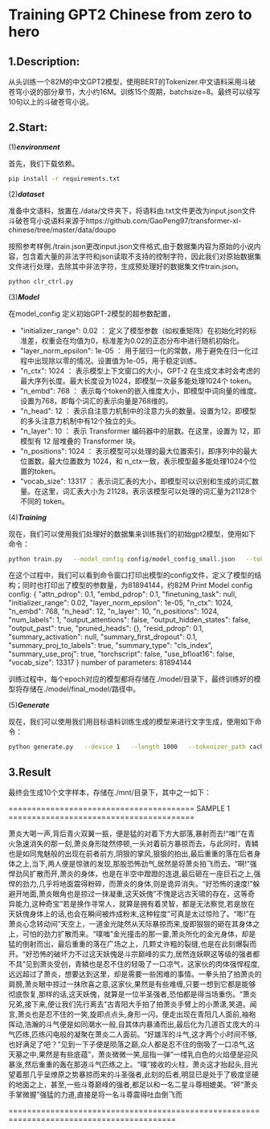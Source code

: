 Training GPT2 Chinese from zero to hero
==

1.Description:
---
从头训练一个82M的中文GPT2模型，使用BERT的Tokenizer.中文语料采用斗破苍穹小说的部分章节，大小约16M。训练15个周期，batchsize=8。最终可以续写10句以上的斗破苍穹小说。

2.Start:
----
(1)***environment***

首先，我们下载依赖。
```bash
pip install -r requirements.txt
```

(2)***dataset***

准备中文语料，放置在./data/文件夹下，将语料由.txt文件更改为input.json文件
斗破苍穹小说语料来源于https://github.com/GaoPeng97/transformer-xl-chinese/tree/master/data/doupo

按照参考样例./train.json更改input.json文件格式,由于数据集内容为原始的小说内容，包含着大量的非法字符和json读取不支持的控制字符，因此我们对原始数据集文件进行处理，去除其中非法字符，生成预处理好的数据集文件train.json。
```bash
python clr_ctrl.py
```

(3)***Model***

在model_config 定义初始GPT-2模型的超参数配置，
- "initializer_range": 0.02 ： 定义了模型参数（如权重矩阵）在初始化时的标准差，权重会在均值为0，标准差为0.02的正态分布中进行随机初始化。
- "layer_norm_epsilon": 1e-05 ： 用于层归一化的常数，用于避免在归一化过程中出现除以零的情况。设置值为1e-05，用于稳定训练。
- "n_ctx": 1024 ： 表示模型上下文窗口的大小，GPT-2 在生成文本时会考虑的最大序列长度。最大长度设为1024，即模型一次最多能处理1024个 token。
- "n_embd": 768 ： 表示每个token的嵌入维度大小，即模型中词向量的维度。设置为768，即每个词汇的表示向量是768维的。
- "n_head": 12 ： 表示自注意力机制中的注意力头的数量。设置为12，即模型的多头注意力机制中有12个独立的头。
- "n_layer": 10 ： 表示 Transformer 编码器中的层数。在这里，设置为 12，即模型有 12 层堆叠的 Transformer 块。
- "n_positions": 1024 ： 表示模型可以处理的最大位置索引，即序列中的最大位置数。最大位置数为 1024，和 n_ctx一致，表示模型最多能处理1024个位置的token。
- "vocab_size": 13317 ： 表示词汇表的大小，即模型可以识别和生成的词汇数量。在这里，词汇表大小为 21128，表示该模型可以处理的词汇量为21128个不同的 token。


(4)***Training***

现在，我们可以使用我们处理好的数据集来训练我们的初始gpt2模型，使用如下命令：
```bash
python train.py   --model_config config/model_config_small.json   --tokenized_data_path data/tokenized/   --tokenizer_path cache/vocab_small.txt   --raw_data_path data/train.json   --epochs 15   --log_step 200   --stride 512   --output_dir model/   --device 0,1   --num_pieces 100   --raw
```

在这个过程中，我们可以看到命令窗口打印出模型的config文件，定义了模型的结构；同时也打印出了模型的参数量，为81894144，约82M
Print Model config
config:
{
  "attn_pdrop": 0.1,
  "embd_pdrop": 0.1,
  "finetuning_task": null,
  "initializer_range": 0.02,
  "layer_norm_epsilon": 1e-05,
  "n_ctx": 1024,
  "n_embd": 768,
  "n_head": 12,
  "n_layer": 10,
  "n_positions": 1024,
  "num_labels": 1,
  "output_attentions": false,
  "output_hidden_states": false,
  "output_past": true,
  "pruned_heads": {},
  "resid_pdrop": 0.1,
  "summary_activation": null,
  "summary_first_dropout": 0.1,
  "summary_proj_to_labels": true,
  "summary_type": "cls_index",
  "summary_use_proj": true,
  "torchscript": false,
  "use_bfloat16": false,
  "vocab_size": 13317
}
number of parameters: 81894144

训练过程中，每个epoch对应的模型都将存储在./model/目录下，最终训练好的模型将存储在./model/final_model/路径中。

(5)***Generate***

现在，我们可以使用我们用目标语料训练生成的模型来进行文字生成，使用如下命令：
```bash
python generate.py   --device 1   --length 1000   --tokenizer_path cache/vocab_small.txt   --model_path model/final_model   --prefix "[CLS]萧炎大喝一声"   --topp 1   --temperature 1.0 --save_samples --save_samples_path ./mnt/
```

3.Result
--
最终会生成10个文字样本，存储在./mnt/目录下，其中之一如下：

======================================== SAMPLE 1 ========================================

萧炎大喝一声,背后青火双翼一振，便是猛的对着下方大部落,暴射而去!“嗤!”在青火急速消失的那一刻,萧炎身形陡然停顿,一头对着前方暴掠而去，与此同时，青鳞也是如同鬼魅般的出现在前者前方,阴狠的掌风,狠狠的拍出,最后重重的落在后者身体之上,当下,两人便是惊骇的发现,那股恐怖劲气,居然是将萧炎拍飞而去。“啊!”强悍劲风扩散而开,萧炎的身体，也是在半空中蹬蹬的连退,最后砸在一座巨石之上,强悍的劲力,几乎将地面震得粉碎，而萧炎的身体,则是诡异消失。“好恐怖的速度!”躲避开地面,萧炎眼角也是掠过一抹凝重,这天妖傀”不愧是远古天啸的存在，这等奇异能力,这种奇宝”若是换作寻常人，就算是拥有着灵智，都是无法察觉,若是放在天妖傀身体上的话,也会在瞬间被炸成粉末,这种程度”可真是太过惊险了。“嘭!”在萧炎心念转动间”天空上，一道金光陡然从天际暴掠而来,旋即狠狠的砸在其身体之上，可怕的劲力扩散而来。“噗嗤”金光撞击的那一霎,萧炎所化的金光身体，却是猛的倒射而出，最后重重的落在广场之上，几颗丈许粗的裂缝,也是在此刻爆裂而开。“好恐怖的破坏力不过这天妖傀是斗宗巅峰的实力,居然连妖瞑这等级的强者都不具”见到萧炎受创，青鳞也是忍不住的轻吸了一口凉气，这家伙的肉体强悍程度,远远超过了萧炎，想要达到这里，却是需要一些困难的事情。一拳头拍了拍萧炎的肩膀,萧炎眼中掠过一抹欣喜之意,这家伙,果然是有些难缠,只要一想到它都是能够彻底恢复,那样的话,这天妖傀，就算是一位半圣强者,恐怕都是得当场重伤。“萧炎兄弟,接下来,便让我们先行离去”古青阳大手拍了拍萧炎手臂上的小萧潇,笑道。闻言,萧炎也是忍不住的一笑,旋即点点头,身形一闪，便走出现在青阳几人面前,袖袍挥动,浩瀚的斗气便是如同潮水一般,自其体内暴涌而出,最后化为几道百丈庞大的斗气匹练,匹练闪电般的凝聚在萧炎二人面前。“好雄浑的斗气,这才两个小时间不够,也好满足了吧？”见到一下子便是陨落之巅,众人都是忍不住的倒吸了一口凉气,这天墓之中,果然是有些底蕴”，萧炎微微一笑,屈指一弹”一缕乳白色的火焰便是迎风暴涨,然后重重的轰在那道斗气匹练之上。“噗”接收的火柱，萧炎这才抬起头,目光望着那几乎呈燎原之势暴掠而来的斗圣强者,此刻的后者,明显已是处于了极度坚硬的地面之上，甚至,一些斗尊巅峰的强者,都足以和一名二星斗尊相媲美。“砰”萧炎手掌微握”强猛的力道,直接是将一名斗尊震得吐血倒飞而

==========================================================================================
